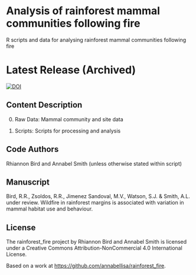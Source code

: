 # Analysis of rainforest mammal communities following fire 
R scripts and data for analysing rainforest mammal communities following fire 

# Latest Release (Archived)
[![DOI](https://zenodo.org/badge/604401015.svg)](https://zenodo.org/doi/10.5281/zenodo.7321029)

## Content Description

00. Raw Data: Mammal community and site data

01. Scripts: Scripts for processing and analysis

## Code Authors

Rhiannon Bird and Annabel Smith (unless otherwise stated within script)

## Manuscript

Bird, R.R., Zsoldos, R.R., Jimenez Sandoval, M.V., Watson, S.J. & Smith, A.L. under review. Wildfire in rainforest margins is associated with variation in mammal habitat use and behaviour.

## License

The rainforest_fire project by Rhiannon Bird and Annabel Smith  is licensed under a Creative Commons Attribution-NonCommercial 4.0 International License.

Based on a work at https://github.com/annabellisa/rainforest_fire.